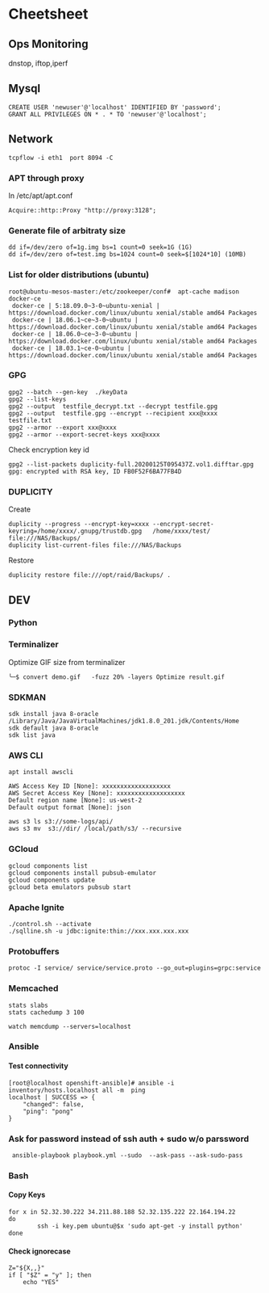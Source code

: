 # Cheetsheet

Ops Monitoring
---

dnstop, iftop,iperf


Mysql
---

```
CREATE USER 'newuser'@'localhost' IDENTIFIED BY 'password';
GRANT ALL PRIVILEGES ON * . * TO 'newuser'@'localhost';
```

Network
---

```
tcpflow -i eth1  port 8094 -C
```

### APT through proxy

In /etc/apt/apt.conf
```
Acquire::http::Proxy "http://proxy:3128";
```


### Generate file of arbitraty size

```
dd if=/dev/zero of=1g.img bs=1 count=0 seek=1G (1G)
dd if=/dev/zero of=test.img bs=1024 count=0 seek=$[1024*10] (10MB)
```


### List for older distributions  (ubuntu)

```
root@ubuntu-mesos-master:/etc/zookeeper/conf#  apt-cache madison docker-ce
 docker-ce | 5:18.09.0~3-0~ubuntu-xenial | https://download.docker.com/linux/ubuntu xenial/stable amd64 Packages
 docker-ce | 18.06.1~ce~3-0~ubuntu | https://download.docker.com/linux/ubuntu xenial/stable amd64 Packages
 docker-ce | 18.06.0~ce~3-0~ubuntu | https://download.docker.com/linux/ubuntu xenial/stable amd64 Packages
 docker-ce | 18.03.1~ce-0~ubuntu | https://download.docker.com/linux/ubuntu xenial/stable amd64 Packages
```

### GPG

```
gpg2 --batch --gen-key  ./keyData
gpg2 --list-keys
gpg2 --output  testfile_decrypt.txt --decrypt testfile.gpg
gpg2 --output  testfile.gpg --encrypt --recipient xxx@xxxx testfile.txt
gpg2 --armor --export xxx@xxxx
gpg2 --armor --export-secret-keys xxx@xxxx
```
Check encryption key id 
```
gpg2 --list-packets duplicity-full.20200125T095437Z.vol1.difftar.gpg 
gpg: encrypted with RSA key, ID FB0F52F6BA77FB4D
```


### DUPLICITY

Create
```
duplicity --progress --encrypt-key=xxxx --encrypt-secret-keyring=/home/xxxx/.gnupg/trustdb.gpg   /home/xxxx/test/ file:///NAS/Backups/
duplicity list-current-files file:///NAS/Backups
```
Restore
```
duplicity restore file:///opt/raid/Backups/ .
```


## DEV

### Python

### Terminalizer 

Optimize GIF size from terminalizer

```
╰─$ convert demo.gif   -fuzz 20% -layers Optimize result.gif
```

### SDKMAN

```
sdk install java 8-oracle /Library/Java/JavaVirtualMachines/jdk1.8.0_201.jdk/Contents/Home
sdk default java 8-oracle
sdk list java
```

### AWS CLI

```
apt install awscli
```

```
AWS Access Key ID [None]: xxxxxxxxxxxxxxxxxxx 
AWS Secret Access Key [None]: xxxxxxxxxxxxxxxxxxx
Default region name [None]: us-west-2
Default output format [None]: json
```

```
aws s3 ls s3://some-logs/api/
aws s3 mv  s3://dir/ /local/path/s3/ --recursive
```

### GCloud

```
gcloud components list
gcloud components install pubsub-emulator
gcloud components update
gcloud beta emulators pubsub start
```

### Apache Ignite

```
./control.sh --activate
./sqlline.sh -u jdbc:ignite:thin://xxx.xxx.xxx.xxx
```

### Protobuffers

```
protoc -I service/ service/service.proto --go_out=plugins=grpc:service
```

### Memcached

```
stats slabs
stats cachedump 3 100

```
```
watch memcdump --servers=localhost
```




### Ansible 

#### Test connectivity

```
[root@localhost openshift-ansible]# ansible -i inventory/hosts.localhost all -m  ping 
localhost | SUCCESS => {
    "changed": false, 
    "ping": "pong"
}

```

### Ask for password instead of ssh auth + sudo w/o parssword

```
 ansible-playbook playbook.yml --sudo  --ask-pass --ask-sudo-pass
```



### Bash

#### Copy Keys

```
for x in 52.32.30.222 34.211.88.188 52.32.135.222 22.164.194.22
do 
        ssh -i key.pem ubuntu@$x 'sudo apt-get -y install python'
done
```

#### Check ignorecase

```
Z="${X,,}"
if [ "$Z" = "y" ]; then
    echo "YES"
```
